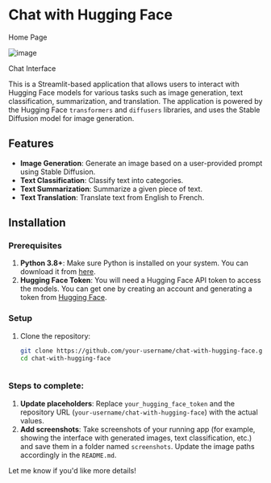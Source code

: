 # Chat with Hugging Face
Home Page

![image](https://github.com/user-attachments/assets/8b5df61d-72bd-4e74-9735-e3e0b499704b)

Chat Interface

This is a Streamlit-based application that allows users to interact with Hugging Face models for various tasks such as image generation, text classification, summarization, and translation. The application is powered by the Hugging Face `transformers` and `diffusers` libraries, and uses the Stable Diffusion model for image generation.

## Features

- **Image Generation**: Generate an image based on a user-provided prompt using Stable Diffusion.
- **Text Classification**: Classify text into categories.
- **Text Summarization**: Summarize a given piece of text.
- **Text Translation**: Translate text from English to French.

## Installation

### Prerequisites

1. **Python 3.8+**: Make sure Python is installed on your system. You can download it from [here](https://www.python.org/downloads/).
2. **Hugging Face Token**: You will need a Hugging Face API token to access the models. You can get one by creating an account and generating a token from [Hugging Face](https://huggingface.co/settings/tokens).

### Setup

1. Clone the repository:

   ```bash
   git clone https://github.com/your-username/chat-with-hugging-face.git
   cd chat-with-hugging-face



### Steps to complete:

1. **Update placeholders**: Replace `your_hugging_face_token` and the repository URL (`your-username/chat-with-hugging-face`) with the actual values.
2. **Add screenshots**: Take screenshots of your running app (for example, showing the interface with generated images, text classification, etc.) and save them in a folder named `screenshots`. Update the image paths accordingly in the `README.md`.

Let me know if you'd like more details!

